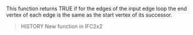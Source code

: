 This function returns TRUE if for the edges of the input edge loop the end vertex of each edge is the same as the start vertex of its successor.

<!-- end of short definition -->


> HISTORY New function in IFC2x2
